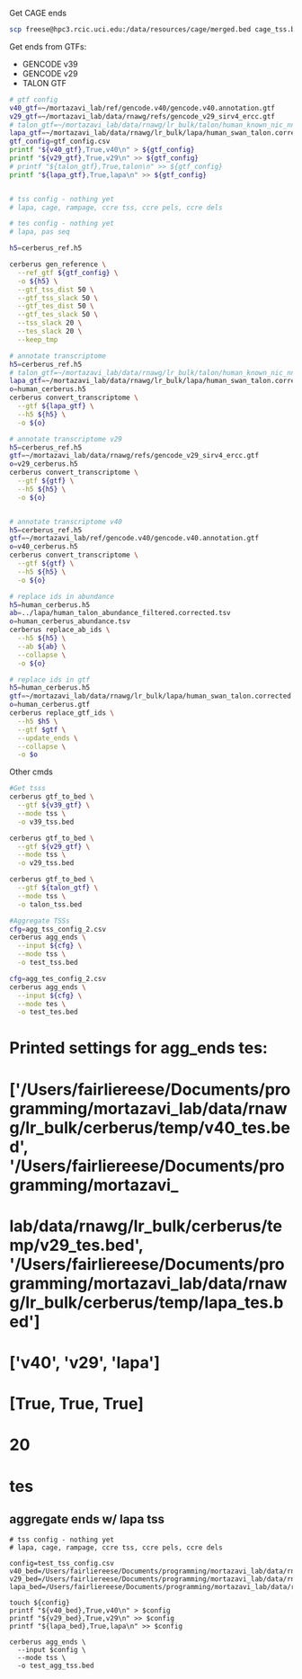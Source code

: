 Get CAGE ends
```bash
scp freese@hpc3.rcic.uci.edu:/data/resources/cage/merged.bed cage_tss.bed
```


Get ends from GTFs:
* GENCODE v39
* GENCODE v29
* TALON GTF


```bash
# gtf config
v40_gtf=~/mortazavi_lab/ref/gencode.v40/gencode.v40.annotation.gtf
v29_gtf=~/mortazavi_lab/data/rnawg/refs/gencode_v29_sirv4_ercc.gtf
# talon_gtf=~/mortazavi_lab/data/rnawg/lr_bulk/talon/human_known_nic_nnc_talon.gtf
lapa_gtf=~/mortazavi_lab/data/rnawg/lr_bulk/lapa/human_swan_talon.corrected.gtf
gtf_config=gtf_config.csv
printf "${v40_gtf},True,v40\n" > ${gtf_config}
printf "${v29_gtf},True,v29\n" >> ${gtf_config}
# printf "${talon_gtf},True,talon\n" >> ${gtf_config}
printf "${lapa_gtf},True,lapa\n" >> ${gtf_config}


# tss config - nothing yet
# lapa, cage, rampage, ccre tss, ccre pels, ccre dels

# tes config - nothing yet
# lapa, pas seq

h5=cerberus_ref.h5

cerberus gen_reference \
  --ref_gtf ${gtf_config} \
  -o ${h5} \
  --gtf_tss_dist 50 \
  --gtf_tss_slack 50 \
  --gtf_tes_dist 50 \
  --gtf_tes_slack 50 \
  --tss_slack 20 \
  --tes_slack 20 \
  --keep_tmp

# annotate transcriptome
h5=cerberus_ref.h5
# talon_gtf=~/mortazavi_lab/data/rnawg/lr_bulk/talon/human_known_nic_nnc_talon.gtf
lapa_gtf=~/mortazavi_lab/data/rnawg/lr_bulk/lapa/human_swan_talon.corrected.gtf
o=human_cerberus.h5
cerberus convert_transcriptome \
  --gtf ${lapa_gtf} \
  --h5 ${h5} \
  -o ${o}

# annotate transcriptome v29
h5=cerberus_ref.h5
gtf=~/mortazavi_lab/data/rnawg/refs/gencode_v29_sirv4_ercc.gtf
o=v29_cerberus.h5
cerberus convert_transcriptome \
  --gtf ${gtf} \
  --h5 ${h5} \
  -o ${o}


# annotate transcriptome v40
h5=cerberus_ref.h5
gtf=~/mortazavi_lab/ref/gencode.v40/gencode.v40.annotation.gtf
o=v40_cerberus.h5
cerberus convert_transcriptome \
  --gtf ${gtf} \
  --h5 ${h5} \
  -o ${o}

# replace ids in abundance
h5=human_cerberus.h5
ab=../lapa/human_talon_abundance_filtered.corrected.tsv
o=human_cerberus_abundance.tsv
cerberus replace_ab_ids \
  --h5 ${h5} \
  --ab ${ab} \
  --collapse \
  -o ${o}

# replace ids in gtf
h5=human_cerberus.h5
gtf=~/mortazavi_lab/data/rnawg/lr_bulk/lapa/human_swan_talon.corrected.gtf
o=human_cerberus.gtf
cerberus replace_gtf_ids \
  --h5 $h5 \
  --gtf $gtf \
  --update_ends \
  --collapse \
  -o $o

```



Other cmds
```bash
#Get tsss
cerberus gtf_to_bed \
  --gtf ${v39_gtf} \
  --mode tss \
  -o v39_tss.bed

cerberus gtf_to_bed \
  --gtf ${v29_gtf} \
  --mode tss \
  -o v29_tss.bed

cerberus gtf_to_bed \
  --gtf ${talon_gtf} \
  --mode tss \
  -o talon_tss.bed

#Aggregate TSSs
cfg=agg_tss_config_2.csv
cerberus agg_ends \
  --input ${cfg} \
  --mode tss \
  -o test_tss.bed

cfg=agg_tes_config_2.csv
cerberus agg_ends \
  --input ${cfg} \
  --mode tes \
  -o test_tes.bed
```
# Printed settings for agg_ends tes:
# ['/Users/fairliereese/Documents/programming/mortazavi_lab/data/rnawg/lr_bulk/cerberus/temp/v40_tes.bed', '/Users/fairliereese/Documents/programming/mortazavi_
# lab/data/rnawg/lr_bulk/cerberus/temp/v29_tes.bed', '/Users/fairliereese/Documents/programming/mortazavi_lab/data/rnawg/lr_bulk/cerberus/temp/lapa_tes.bed']
# ['v40', 'v29', 'lapa']
# [True, True, True]
# 20
# tes

## aggregate ends w/ lapa tss
```
# tss config - nothing yet
# lapa, cage, rampage, ccre tss, ccre pels, ccre dels

config=test_tss_config.csv
v40_bed=/Users/fairliereese/Documents/programming/mortazavi_lab/data/rnawg/lr_bulk/cerberus/v40_tss.bed
v29_bed=/Users/fairliereese/Documents/programming/mortazavi_lab/data/rnawg/lr_bulk/cerberus/v29_tss.bed
lapa_bed=/Users/fairliereese/Documents/programming/mortazavi_lab/data/rnawg/lr_bulk/lapa/lapa_tss.bed

touch ${config}
printf "${v40_bed},True,v40\n" > $config
printf "${v29_bed},True,v29\n" >> $config
printf "${lapa_bed},True,lapa\n" >> $config

cerberus agg_ends \
  --input $config \
  --mode tss \
  -o test_agg_tss.bed
```
